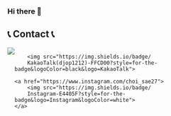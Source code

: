 ### Hi there 👋

## 📞 Contact 📞
<div style="display:flex; flex-direction:row;">
    <a href="mailto:djop1212@gmail.com">
        <img src="https://img.shields.io/badge/
        Gmail-EA4335?style=for-the-badge&logo=Gmail&logoColor=white"> 
    </a>
   
        <img src="https://img.shields.io/badge/
        KakaoTalk(djop1212)-FFCD00?style=for-the-badge&logoColor=black&logo=KakaoTalk"> 
   
    <a href="https://www.instagram.com/choi_sae27">
        <img src="https://img.shields.io/badge/
        Instagram-E4405F?style=for-the-badge&logo=Instagram&logoColor=white"> 
    </a>
